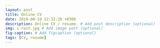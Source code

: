 ```yaml
---
layout: post
title: Online CV
date: 2019-08-19 22:32:20 +0300
description: Online CV / resume. # Add post description (optional)
img: i-rest.jpg # Add image post (optional)
fig-caption: # Add figcaption (optional)
tags: [CV, resume]
---
```


